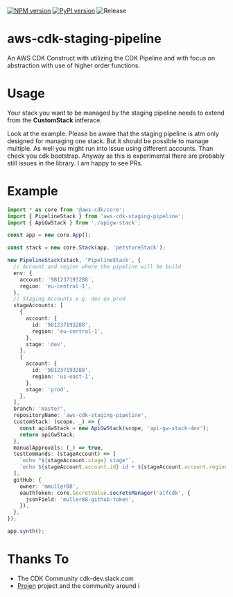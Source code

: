 [![NPM version](https://badge.fury.io/js/aws-cdk-staging-pipeline.svg)](https://badge.fury.io/js/aws-cdk-staging-pipeline)
[![PyPI version](https://badge.fury.io/py/aws-cdk-staging-pipeline.svg)](https://badge.fury.io/py/aws-cdk-staging-pipeline)
![Release](https://github.com/mmuller88/aws-cdk-staging-pipeline/workflows/Release/badge.svg)

# aws-cdk-staging-pipeline

An AWS CDK Construct with utilizing the CDK Pipeline and with focus on abstraction with use of higher order functions.

# Usage

Your stack you want to be managed by the staging pipeline needs to extend from the **CustomStack** intferace.

Look at the example. Please be aware that the staging pipeline is atm only designed for managing one stack. But it should be possible to manage multiple. As well you might run into issue using different accounts. Than check you cdk bootstrap. Anyway as this is experimental there are probably still issues in the library. I am happy to see PRs.

# Example

```ts
import * as core from '@aws-cdk/core';
import { PipelineStack } from 'aws-cdk-staging-pipeline';
import { ApiGwStack } from './apigw-stack';

const app = new core.App();

const stack = new core.Stack(app, 'petstoreStack');

new PipelineStack(stack, 'PipelineStack', {
  // Account and region where the pipeline will be build
  env: {
    account: '981237193288',
    region: 'eu-central-1',
  },
  // Staging Accounts e.g. dev qa prod
  stageAccounts: [
    {
      account: {
        id: '981237193288',
        region: 'eu-central-1',
      },
      stage: 'dev',
    },
    {
      account: {
        id: '981237193288',
        region: 'us-east-1',
      },
      stage: 'prod',
    },
  ],
  branch: 'master',
  repositoryName: 'aws-cdk-staging-pipeline',
  customStack: (scope, _) => {
    const apiGwStack = new ApiGwStack(scope, 'api-gw-stack-dev');
    return apiGwStack;
  },
  manualApprovals: (_) => true,
  testCommands: (stageAccount) => [
    `echo "${stageAccount.stage} stage"`,
    `echo ${stageAccount.account.id} id + ${stageAccount.account.region} region`,
  ],
  gitHub: {
    owner: 'mmuller88',
    oauthToken: core.SecretValue.secretsManager('alfcdk', {
      jsonField: 'muller88-github-token',
    }),
  },
});

app.synth();
```

# Thanks To

- The CDK Community cdk-dev.slack.com
- [Projen](https://github.com/projen/projen) project and the community around i
